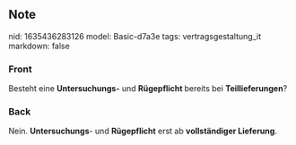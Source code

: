 ## Note
nid: 1635436283126
model: Basic-d7a3e
tags: vertragsgestaltung_it
markdown: false

### Front
Besteht eine <b>Untersuchungs-</b> und <b>Rügepflicht </b>bereits bei <b>Teillieferungen</b>?

### Back
Nein. <b>Untersuchungs</b>- und <b>Rügepflicht</b> erst ab
<b>vollständiger Lieferung</b>.
